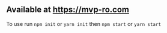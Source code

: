 ## Available at https://mvp-ro.com
To use run ``npm init`` or ``yarn init`` then ``npm start`` or ``yarn start``